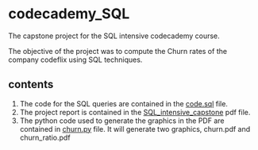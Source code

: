 # codecademy_SQL
The capstone project for the SQL intensive codecademy course.   

The objective of the project was to compute the Churn rates of the company
codeflix using SQL techniques.


## contents
1. The code for the SQL queries are contained in the [code.sql](/code.sql) file.
2. The project report is contained in the [SQL_intensive_capstone](/SQL_intensive_capstone.pdf) pdf file.
3. The python code used to generate the graphics in the PDF are contained in [churn.py](/churn.py) file. It will generate two graphics, churn.pdf and churn_ratio.pdf
